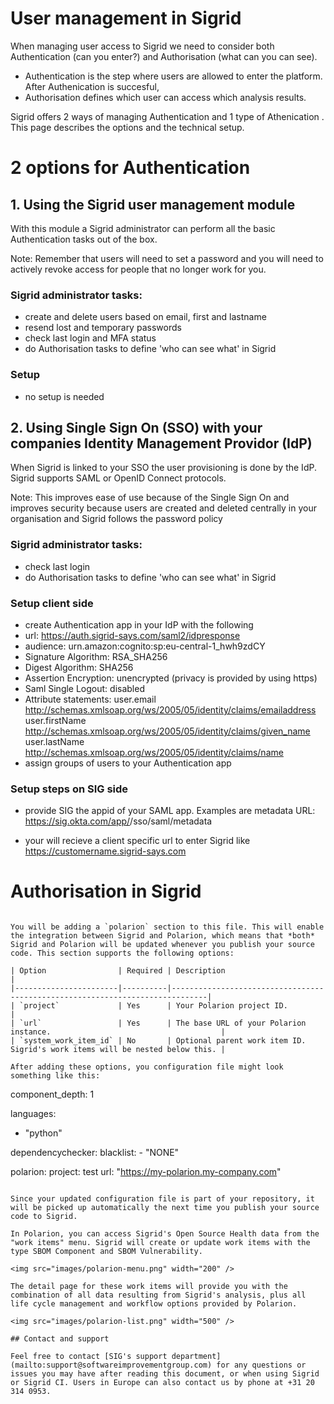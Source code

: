 User management in Sigrid
===========================================

When managing user access to Sigrid we need to consider both Authentication (can you enter?) and Authorisation (what can you can see). 
- Authentication is the step where users are allowed to enter the platform. After Authenication is succesful, 
- Authorisation defines which user can access which analysis results.

Sigrid offers 2 ways of managing Authentication and 1 type of Athenication . This page describes the options and the technical setup.


# 2 options for Authentication

## 1. Using the Sigrid user management module

With this module a Sigrid administrator can perform all the basic Authentication tasks out of the box. 

Note: Remember that users will need to set a password and you will need to actively revoke access for people that no longer work for you.

### Sigrid administrator tasks:
- create and delete users based on email, first and lastname
- resend lost and temporary passwords
- check last login and MFA status
- do Authorisation tasks to define 'who can see what' in Sigrid

### Setup
- no setup is needed



## 2. Using Single Sign On (SSO) with your companies Identity Management Providor (IdP)

When Sigrid is linked to your SSO the user provisioning is done by the IdP. Sigrid supports SAML or OpenID Connect protocols.

Note: This improves ease of use because of the Single Sign On and improves security because users are created and deleted centrally in your organisation and Sigrid follows the password policy

### Sigrid administrator tasks:
- check last login
- do Authorisation tasks to define 'who can see what' in Sigrid

### Setup client side
- create Authentication app in your IdP with the following 
- url: https://auth.sigrid-says.com/saml2/idpresponse
- audience: urn.amazon:cognito:sp:eu-central-1_hwh9zdCY
- Signature Algorithm: RSA_SHA256
- Digest Algorithm: SHA256
- Assertion Encryption: unencrypted (privacy is provided by using https)
- Saml Single Logout: disabled
- Attribute statements:
user.email http://schemas.xmlsoap.org/ws/2005/05/identity/claims/emailaddress
user.firstName http://schemas.xmlsoap.org/ws/2005/05/identity/claims/given_name
user.lastName http://schemas.xmlsoap.org/ws/2005/05/identity/claims/name
- assign groups of users to your Authentication app

### Setup steps on SIG side
- provide SIG the appid of your SAML app. Examples are
metadata URL: https://sig.okta.com/app/<randomidentifier>/sso/saml/metadata

- your will recieve a client specific url to enter Sigrid like
https://customername.sigrid-says.com


# Authorisation in Sigrid

```

You will be adding a `polarion` section to this file. This will enable the integration between Sigrid and Polarion, which means that *both* Sigrid and Polarion will be updated whenever you publish your source code. This section supports the following options:

| Option                | Required | Description                                                                  |
|-----------------------|----------|------------------------------------------------------------------------------|
| `project`             | Yes      | Your Polarion project ID.                                                    |
| `url`                 | Yes      | The base URL of your Polarion instance.                                      |
| `system_work_item_id` | No       | Optional parent work item ID. Sigrid's work items will be nested below this. |

After adding these options, you configuration file might look something like this:

```
component_depth: 1

languages:
  - "python"

dependencychecker:
  blacklist:
    - "NONE"
    
polarion:
  project: test
  url: "https://my-polarion.my-company.com"
```

Since your updated configuration file is part of your repository, it will be picked up automatically the next time you publish your source code to Sigrid.

In Polarion, you can access Sigrid's Open Source Health data from the "work items" menu. Sigrid will create or update work items with the type SBOM Component and SBOM Vulnerability.

<img src="images/polarion-menu.png" width="200" />

The detail page for these work items will provide you with the combination of all data resulting from Sigrid's analysis, plus all life cycle management and workflow options provided by Polarion.

<img src="images/polarion-list.png" width="500" />

## Contact and support

Feel free to contact [SIG's support department](mailto:support@softwareimprovementgroup.com) for any questions or issues you may have after reading this document, or when using Sigrid or Sigrid CI. Users in Europe can also contact us by phone at +31 20 314 0953.
